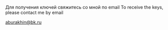 Для получения ключей свяжитесь со мной по email
To receive the keys, please contact me by email

aburakhin@bk.ru

